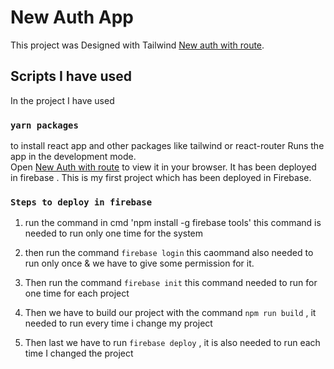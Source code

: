 # New Auth App

This project was Designed with Tailwind [New auth with route](https://github.com/shihabsararrafid/new-auth-with-route).

##  Scripts I have used

In the project I have used

### `yarn packages`
to install react app and other packages like tailwind or react-router
Runs the app in the development mode.\
Open [New Auth with route](https://new-auth-4d53b.firebaseapp.com/) to view it in your browser.
It has been deployed in firebase .
This is my first project which has been deployed in Firebase.

### `Steps to deploy in firebase`


1. run the command in cmd 'npm install -g firebase tools' this command is needed to run only one time for the system

2. then run the command `firebase login` this caommand also needed to run only once & we have to give some permission for it.

3. Then run the command `firebase init` this command needed to run for one time for each project 

4. Then we have to build our project with the command `npm run build` , it needed to run every time i change my project 

5. Then last we have to run `firebase deploy` , it is also needed to run each time I changed the project



